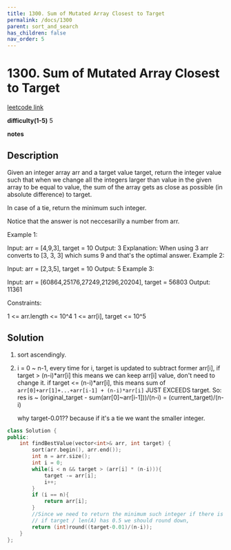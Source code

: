 ```yaml
---
title: 1300. Sum of Mutated Array Closest to Target
permalink: /docs/1300
parent: sort_and_search
has_children: false
nav_order: 5
---
```

# 1300. Sum of Mutated Array Closest to Target
[leetcode link](https://leetcode.com/problems/sum-of-mutated-array-closest-to-target/)

**difficulty(1-5)** 
5

**notes**   

## Description
Given an integer array arr and a target value target, return the integer value such that when we change all the integers larger than value in the given array to be equal to value, the sum of the array gets as close as possible (in absolute difference) to target.

In case of a tie, return the minimum such integer.

Notice that the answer is not neccesarilly a number from arr.

 

Example 1:

Input: arr = [4,9,3], target = 10
Output: 3
Explanation: When using 3 arr converts to [3, 3, 3] which sums 9 and that's the optimal answer.
Example 2:

Input: arr = [2,3,5], target = 10
Output: 5
Example 3:

Input: arr = [60864,25176,27249,21296,20204], target = 56803
Output: 11361
 

Constraints:

1 <= arr.length <= 10^4
1 <= arr[i], target <= 10^5

## Solution
1. sort ascendingly.
2. i = 0 ~ n-1, every time for i, target is updated to subtract former arr[i],
   if target > (n-i)*arr[i] this means we can keep arr[i] value, don't need to change it.
   if target <= (n-i)*arr[i], this means sum of `arr[0]+arr[1]+...+arr[i-1] + (n-i)*arr[i]` 
   JUST EXCEEDS target. 
   So:
   res is ~ (original_target - sum(arr[0]~arr[i-1]))/(n-i) = (current_target)/(n-i)

   why target-0.01?? because if it's a tie we want the smaller integer. 
```c++
class Solution {
public:
    int findBestValue(vector<int>& arr, int target) {
        sort(arr.begin(), arr.end());
        int n = arr.size();
        int i = 0;
        while(i < n && target > (arr[i] * (n-i))){
            target -= arr[i];
            i++;
        }
        if (i == n){
            return arr[i];
        }
        //Since we need to return the minimum such integer if there is a tie,
        // if target / len(A) has 0.5 we should round down,
        return (int)round((target-0.01)/(n-i));
    }
};
```


<!-- 
Default label
{: .label }

Blue label
{: .label .label-blue }

Stable
{: .label .label-green }

New release
{: .label .label-purple }

Coming soon
{: .label .label-yellow }

Deprecated
{: .label .label-red } -->
